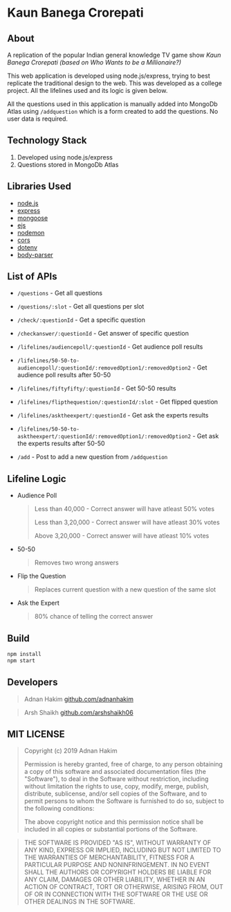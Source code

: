# Kaun Banega Crorepati

## About

A replication of the popular Indian general knowledge TV game show _Kaun Banega Crorepati (based on Who Wants to be a Millionaire?)_

This web application is developed using node.js/express, trying to best replicate the traditional design to the web. This was developed as a college project. All the lifelines used and its logic is given below.

All the questions used in this application is manually added into MongoDb Atlas using `/addquestion` which is a form created to add the questions. No user data is required.

## Technology Stack

1. Developed using node.js/express
1. Questions stored in MongoDb Atlas

## Libraries Used

-   [node.js](https://nodejs.org/en/)
-   [express](https://www.npmjs.com/package/express)
-   [mongoose](https://www.npmjs.com/package/mongoose)
-   [ejs](https://www.npmjs.com/package/ejs)
-   [nodemon](https://www.npmjs.com/package/nodemon)
-   [cors](https://www.npmjs.com/package/cors)
-   [dotenv](https://www.npmjs.com/package/dotenv)
-   [body-parser](https://www.npmjs.com/package/body-parser)

## List of APIs

-   `/questions` - Get all questions

-   `/questions/:slot` - Get all questions per slot

-   `/check/:questionId` - Get a specific question

-   `/checkanswer/:questionId` - Get answer of specific question

-   `/lifelines/audiencepoll/:questionId` - Get audience poll results

-   `/lifelines/50-50-to-audiencepoll/:questionId/:removedOption1/:removedOption2` - Get audience poll results after 50-50

-   `/lifelines/fiftyfifty/:questionId` - Get 50-50 results

-   `/lifelines/flipthequestion/:questionId/:slot` - Get flipped question

-   `/lifelines/asktheexpert/:questionId` - Get ask the experts results

-   `/lifelines/50-50-to-asktheexpert/:questionId/:removedOption1/:removedOption2` - Get ask the experts results after 50-50

-   `/add` - Post to add a new question from `/addquestion`

## Lifeline Logic

-   Audience Poll

    > Less than 40,000 - Correct answer will have atleast 50% votes
    >
    > Less than 3,20,000 - Correct answer will have atleast 30% votes
    >
    > Above 3,20,000 - Correct answer will have atleast 10% votes

-   50-50

    > Removes two wrong answers

-   Flip the Question

    > Replaces current question with a new question of the same slot

-   Ask the Expert
    > 80% chance of telling the correct answer

## Build

```bash
npm install
npm start
```

## Developers

> Adnan Hakim
> [github.com/adnanhakim](https://github.com/adnanhakim)

> Arsh Shaikh
> [github.com/arshshaikh06](https://github.com/arshshaikh06)

## MIT LICENSE

> Copyright (c) 2019 Adnan Hakim
>
> Permission is hereby granted, free of charge, to any person obtaining a copy
> of this software and associated documentation files (the "Software"), to deal
> in the Software without restriction, including without limitation the rights
> to use, copy, modify, merge, publish, distribute, sublicense, and/or sell
> copies of the Software, and to permit persons to whom the Software is
> furnished to do so, subject to the following conditions:
>
> The above copyright notice and this permission notice shall be included in all
> copies or substantial portions of the Software.

> THE SOFTWARE IS PROVIDED "AS IS", WITHOUT WARRANTY OF ANY KIND, EXPRESS OR
> IMPLIED, INCLUDING BUT NOT LIMITED TO THE WARRANTIES OF MERCHANTABILITY,
> FITNESS FOR A PARTICULAR PURPOSE AND NONINFRINGEMENT. IN NO EVENT SHALL THE
> AUTHORS OR COPYRIGHT HOLDERS BE LIABLE FOR ANY CLAIM, DAMAGES OR OTHER
> LIABILITY, WHETHER IN AN ACTION OF CONTRACT, TORT OR OTHERWISE, ARISING FROM,
> OUT OF OR IN CONNECTION WITH THE SOFTWARE OR THE USE OR OTHER DEALINGS IN THE
> SOFTWARE.
